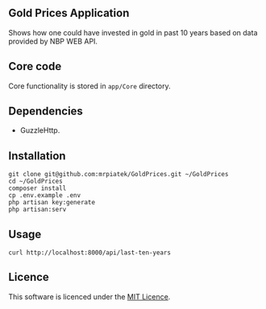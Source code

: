 ## Gold Prices Application

Shows how one could have invested in gold in past 10 years based on data provided by NBP WEB API.

## Core code

Core functionality is stored in `app/Core` directory.

## Dependencies

- GuzzleHttp.

## Installation

```
git clone git@github.com:mrpiatek/GoldPrices.git ~/GoldPrices
cd ~/GoldPrices
composer install
cp .env.example .env
php artisan key:generate
php artisan:serv
```

## Usage

```
curl http://localhost:8000/api/last-ten-years
```

## Licence
This software is licenced under the [MIT Licence](http://opensource.org/licenses/MIT).
